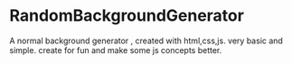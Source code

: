 # RandomBackgroundGenerator
 
A normal background generator , created with html,css,js.
very basic and simple.
create for fun and make some js concepts better.